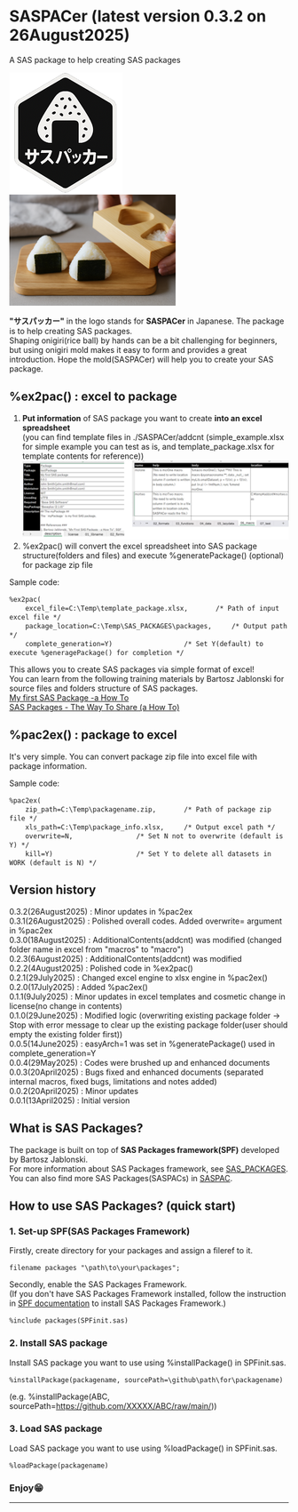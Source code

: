 # SASPACer (latest version 0.3.2 on 26August2025)
A SAS package to help creating SAS packages

![logo](https://github.com/Nakaya-Ryo/SASPACer/blob/main/saspacer_logo_small.png)
&nbsp;&nbsp;&nbsp;&nbsp;&nbsp;&nbsp;&nbsp;&nbsp;&nbsp;&nbsp;&nbsp;&nbsp;&nbsp;&nbsp;&nbsp;&nbsp;&nbsp;&nbsp;&nbsp;&nbsp;
<img src="https://github.com/Nakaya-Ryo/SASPACer/blob/main/onigiri.png?raw=true" alt="onigiri" width="300"/>

**"サスパッカー"** in the logo stands for **SASPACer** in Japanese. The package is to help creating SAS packages. <br>Shaping onigiri(rice ball) by hands can be a bit challenging for beginners, but using onigiri mold makes it easy to form and provides a great introduction. Hope the mold(SASPACer) will help you to create your SAS package.

## %ex2pac() : excel to package
1. **Put information** of SAS package you want to create **into an excel spreadsheet** <br>(you can find template files in ./SASPACer/addcnt (simple_example.xlsx for simple example you can test as is, and template_package.xlsx for template contents for reference))
![excel](./excel_image.png)
2. %ex2pac() will convert the excel spreadsheet into SAS package structure(folders and files) and execute %generatePackage() (optional) for package zip file

Sample code:
~~~sas
%ex2pac(
	excel_file=C:\Temp\template_package.xlsx,		/* Path of input excel file */
	package_location=C:\Temp\SAS_PACKAGES\packages,		/* Output path */
	complete_generation=Y)					/* Set Y(default) to execute %generagePackage() for completion */
~~~
This allows you to create SAS packages via simple format of excel!  
You can learn from the following training materials by Bartosz Jablonski for source files and folders structure of SAS packages.  
[My first SAS Package -a How To](https://github.com/yabwon/SAS_PACKAGES/blob/main/SPF/Documentation/SAS(r)%20packages%20-%20the%20way%20to%20share%20(a%20how%20to)-%20Paper%204725-2020%20-%20extended.pdf)   
[SAS Packages - The Way To Share (a How To)](https://github.com/yabwon/SAS_PACKAGES/blob/main/SPF/Documentation/SAS(r)%20packages%20-%20the%20way%20to%20share%20(a%20how%20to)-%20Paper%204725-2020%20-%20extended.pdf)  

## %pac2ex() : package to excel  
It's very simple. You can convert package zip file into excel file with package information.   

Sample code:
~~~sas
%pac2ex(
	zip_path=C:\Temp\packagename.zip,		/* Path of package zip file */
	xls_path=C:\Temp\package_info.xlsx,		/* Output excel path */
	overwrite=N,				/* Set N not to overwrite (default is Y) */
	kill=Y)						/* Set Y to delete all datasets in WORK (default is N) */
~~~

## Version history  
0.3.2(26August2025)	: Minor updates in %pac2ex  
0.3.1(26August2025)	: Polished overall codes. Added overwrite= argument in %pac2ex  
0.3.0(18August2025)	: AdditionalContents(addcnt) was modified (changed folder name in excel from "macros" to "macro")  
0.2.3(6August2025)	: AdditionalContents(addcnt) was modified  
0.2.2(4August2025)	: Polished code in %ex2pac()  
0.2.1(29July2025)	: Changed excel engine to xlsx engine in %pac2ex()  
0.2.0(17July2025)	: Added %pac2ex()  
0.1.1(9July2025)	: Minor updates in excel templates and cosmetic change in license(no change in contents)  
0.1.0(29June2025)	: Modified logic (overwriting existing package folder -> Stop with error message to clear up the existing package folder(user should empty the existing folder first))  
0.0.5(14June2025)	: easyArch=1 was set in %generatePackage() used in complete_generation=Y  
0.0.4(29May2025)	: Codes were brushed up and enhanced documents  
0.0.3(20April2025)	: Bugs fixed and enhanced documents (separated internal macros, fixed bugs, limitations and notes added)  
0.0.2(20April2025)	: Minor updates  
0.0.1(13April2025)	: Initial version

## What is SAS Packages?
The package is built on top of **SAS Packages framework(SPF)** developed by Bartosz Jablonski.  
For more information about SAS Packages framework, see [SAS_PACKAGES](https://github.com/yabwon/SAS_PACKAGES).  
You can also find more SAS Packages(SASPACs) in [SASPAC](https://github.com/SASPAC).

## How to use SAS Packages? (quick start)
### 1. Set-up SPF(SAS Packages Framework)
Firstly, create directory for your packages and assign a fileref to it.
~~~sas      
filename packages "\path\to\your\packages";
~~~
Secondly, enable the SAS Packages Framework.  
(If you don't have SAS Packages Framework installed, follow the instruction in [SPF documentation](https://github.com/yabwon/SAS_PACKAGES/tree/main/SPF/Documentation) to install SAS Packages Framework.)  
~~~sas      
%include packages(SPFinit.sas)
~~~  
### 2. Install SAS package  
Install SAS package you want to use using %installPackage() in SPFinit.sas.
~~~sas      
%installPackage(packagename, sourcePath=\github\path\for\packagename)
~~~
(e.g. %installPackage(ABC, sourcePath=https://github.com/XXXXX/ABC/raw/main/))  
### 3. Load SAS package  
Load SAS package you want to use using %loadPackage() in SPFinit.sas.
~~~sas      
%loadPackage(packagename)
~~~
### Enjoy😁
---


